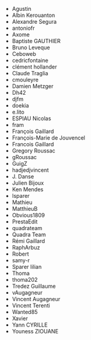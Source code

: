 - Agustin 
- Albin Kerouanton 
- Alexandre Segura 
- antoniofr 
- Axome 
- Baptiste GAUTHIER 
- Bruno Leveque 
- Ceboweb 
- cedricfontaine 
- clément hollander 
- Claude Traglia 
- cmouleyre 
- Damien Metzger 
- Dh42 
- djfm 
- doekia 
- e.lito 
- ESPIAU Nicolas 
- fram 
- François Gaillard 
- François-Marie de Jouvencel 
- Francois Gaillard 
- Gregory Roussac 
- gRoussac 
- GuigZ 
- hadjedjvincent 
- J. Danse 
- Julien Bijoux 
- Ken Mendes 
- lsparer 
- Mathieu 
- MatthieuB 
- Obvious1809 
- PrestaEdit 
- quadrateam 
- Quadra Team 
- Rémi Gaillard 
- RaphArbuz 
- Robert 
- samy-r 
- Sparer lilian 
- Thoma 
- thoma202 
- Tredez Guillaume 
- vAugagneur 
- Vincent Augagneur 
- Vincent Terenti 
- Wanted85 
- Xavier 
- Yann CYRILLE 
- Youness ZIOUANE 
